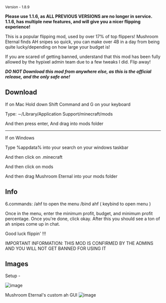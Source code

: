  <sub>Version - 1.8.9</sub>
 
 
 **Please use 1.1.6, as ALL PREVIOUS VERSIONS are no longer in service. 1.1.6, has multiple new features, and will give you a nicer flipping experience!**
 
 
 This is a popular flipping mod, used by over 17% of top flippers! Mushroom Eternal finds AH snipes so quick, you can make over 4B in a day from being quite lucky/depending on how large your budget is!
 
 
If you are scared of getting banned, understand that this mod has been fully allowed by the hypixel admin team due to a few tweaks I did. Flip away!

***DO NOT Download this mod from anywhere else, as this is the official release, and the only safe one!***

Download
----------------------------------------------------------------------------------------------------


 If on Mac
Hold down Shift Command and G on your keyboard 


Type: ∼/Library/Application Support/minecraft/mods


And then press enter, And drag into mods folder



------------------------------------------------------------------------------------------------------

If on Windows


Type %appdata% into your search on your windows taskbar 



And then click on .minecraft 



And then click on mods

And then drag Mushroom Eternal into your mods folder


Info
------------------------------------------------------------------------------------------------------

6.commands: /ahf to open the menu /bind ahf ( keybind to open menu )


Once in the menu, enter the minimum profit, budget, and minimum profit percentage. Once you're done, click okay. After this you should see a ton of ah snipes come up in chat. 

Good luck flippin' !!!

IMPORTANT INFORMATION: THIS MOD IS CONFIRMED BY THE ADMINS AND YOU WILL NOT GET BANNED FOR USING IT




Images
--------------------------------------------------------------------------------------------------------

Setup -

![image](https://user-images.githubusercontent.com/110674936/183275323-64697e3b-c6da-4302-837a-8bb530208890.png)

Mushroom Eternal's custom ah GUI
![image](https://user-images.githubusercontent.com/110674936/183275422-6ea5bc7a-8645-44f2-93dc-6ac52e43cf6c.png)


